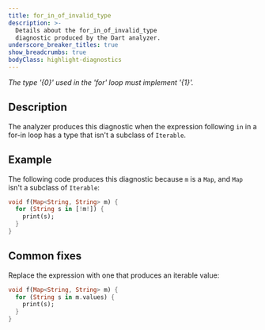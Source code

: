 ```yaml
---
title: for_in_of_invalid_type
description: >-
  Details about the for_in_of_invalid_type
  diagnostic produced by the Dart analyzer.
underscore_breaker_titles: true
show_breadcrumbs: true
bodyClass: highlight-diagnostics
---
```


_The type '{0}' used in the 'for' loop must implement '{1}'._

## Description

The analyzer produces this diagnostic when the expression following `in` in
a for-in loop has a type that isn't a subclass of `Iterable`.

## Example

The following code produces this diagnostic because `m` is a `Map`, and
`Map` isn't a subclass of `Iterable`:

```dart
void f(Map<String, String> m) {
  for (String s in [!m!]) {
    print(s);
  }
}
```

## Common fixes

Replace the expression with one that produces an iterable value:

```dart
void f(Map<String, String> m) {
  for (String s in m.values) {
    print(s);
  }
}
```
